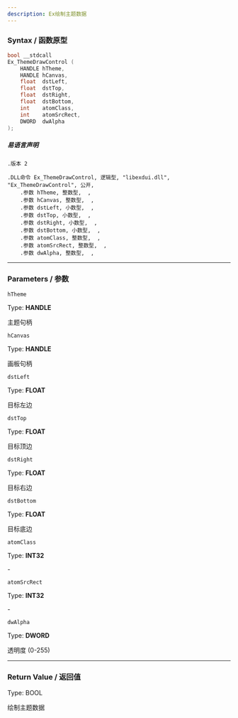 ```yaml
---
description: Ex绘制主题数据
---
```


### Syntax / 函数原型

```C++
bool __stdcall 
Ex_ThemeDrawControl (
    HANDLE hTheme,
    HANDLE hCanvas,
    float  dstLeft,
    float  dstTop,
    float  dstRight,
    float  dstBottom,
    int    atomClass,
    int    atomSrcRect,
    DWORD  dwAlpha
);
```

##### 易语言声明

```Elang
.版本 2

.DLL命令 Ex_ThemeDrawControl, 逻辑型, "libexdui.dll", "Ex_ThemeDrawControl", 公开, 
    .参数 hTheme, 整数型,  , 
    .参数 hCanvas, 整数型,  , 
    .参数 dstLeft, 小数型,  , 
    .参数 dstTop, 小数型,  , 
    .参数 dstRight, 小数型,  , 
    .参数 dstBottom, 小数型,  , 
    .参数 atomClass, 整数型,  , 
    .参数 atomSrcRect, 整数型,  , 
    .参数 dwAlpha, 整数型,  , 
```

---

### Parameters / 参数

`hTheme`

Type: **HANDLE**

主题句柄

`hCanvas`

Type: **HANDLE**

画板句柄

`dstLeft`

Type: **FLOAT**

目标左边

`dstTop`

Type: **FLOAT**

目标顶边

`dstRight`

Type: **FLOAT**

目标右边

`dstBottom`

Type: **FLOAT**

目标底边

`atomClass`

Type: **INT32**

\-

`atomSrcRect`

Type: **INT32**

\-

`dwAlpha`

Type: **DWORD**

透明度 (0-255)

---

### Return Value / 返回值

Type: BOOL

绘制主题数据